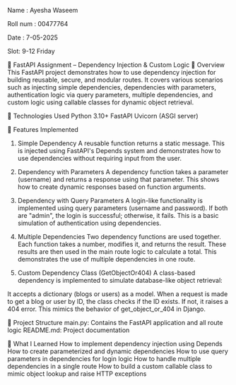 Name : Ayesha Waseem

Roll num : 00477764

Date : 7-05-2025

Slot: 9-12 Friday

🔗 FastAPI Assignment – Dependency Injection & Custom Logic
📌 Overview
This FastAPI project demonstrates how to use dependency injection for building reusable, secure, and modular routes. 
It covers various scenarios such as injecting simple dependencies, dependencies with parameters, 
authentication logic via query parameters, multiple dependencies, and custom logic using callable classes for dynamic object retrieval.


🚀 Technologies Used
Python 3.10+
FastAPI
Uvicorn (ASGI server)


🧩 Features Implemented
1. Simple Dependency
A reusable function returns a static message. This is injected using FastAPI's Depends system and demonstrates
 how to use dependencies without requiring input from the user.

2. Dependency with Parameters
A dependency function takes a parameter (username) and returns a response using that parameter.
This shows how to create dynamic responses based on function arguments.

3. Dependency with Query Parameters
A login-like functionality is implemented using query parameters (username and password). If both are "admin",
 the login is successful; otherwise, it fails. This is a basic simulation of authentication using dependencies.

4. Multiple Dependencies
Two dependency functions are used together. Each function takes a number, modifies it, and returns the result.
 These results are then used in the main route logic to calculate a total. This demonstrates the use of multiple dependencies in one route.

5. Custom Dependency Class (GetObjectOr404)
A class-based dependency is implemented to simulate database-like object retrieval:


It accepts a dictionary (blogs or users) as a model.
When a request is made to get a blog or user by ID, the class checks if the ID exists.
If not, it raises a 404 error.
This mimics the behavior of get_object_or_404 in Django.



📁 Project Structure
main.py: Contains the FastAPI application and all route logic
README.md: Project documentation


📘 What I Learned
How to implement dependency injection using Depends
How to create parameterized and dynamic dependencies
How to use query parameters in dependencies for login logic
How to handle multiple dependencies in a single route
How to build a custom callable class to mimic object lookup and raise HTTP exceptions
